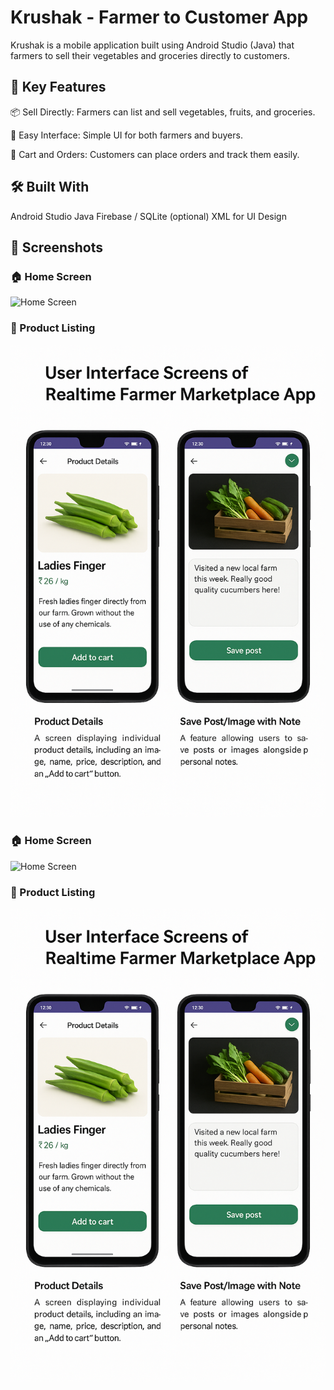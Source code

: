 # Krushak - Farmer to Customer App
Krushak is a mobile application built using Android Studio (Java) that farmers to sell their vegetables and groceries directly to customers.
## 🌾 Key Features

📦 Sell Directly: Farmers can list and sell vegetables, fruits, and groceries.

📱 Easy Interface: Simple UI for both farmers and buyers.

🛒 Cart and Orders: Customers can place orders and track them easily.

## 🛠️ Built With

Android Studio
Java
Firebase / SQLite (optional)
XML for UI Design

## 📸 Screenshots

### 🏠 Home Screen
![Home Screen](1(2).png)

### 🛒 Product Listing
![Product Listing](2.png)


### 🏠 Home Screen
![Home Screen](1(2).png)

### 🛒 Product Listing
![Product Listing](2.png)

